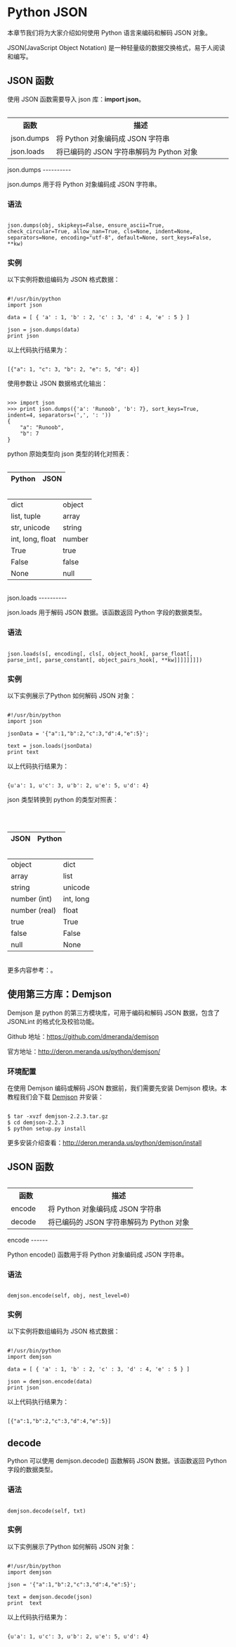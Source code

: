 Python JSON
===========

 本章节我们将为大家介绍如何使用 Python 语言来编码和解码 JSON 对象。

 JSON(JavaScript Object Notation) 是一种轻量级的数据交换格式，易于人阅读和编写。

  JSON 函数
-------

 使用 JSON 函数需要导入 json 库：**import json**。

 
<table>


</table>

<table>
<tbody><tr><th style="width:20%">函数</th><th>描述</th></tr>
<tr><td>json.dumps </td><td>将 Python 对象编码成 JSON 字符串</td></tr>
<tr><td>json.loads</td><td>将已编码的 JSON 字符串解码为 Python 对象</td></tr>
</tbody>
</table>
  json.dumps
----------

 json.dumps 用于将 Python 对象编码成 JSON 字符串。

 ### 语法

 
```

json.dumps(obj, skipkeys=False, ensure_ascii=True, check_circular=True, allow_nan=True, cls=None, indent=None, separators=None, encoding="utf-8", default=None, sort_keys=False, **kw)

```

 ###  实例

 以下实例将数组编码为 JSON 格式数据：

 
```

#!/usr/bin/python
import json

data = [ { 'a' : 1, 'b' : 2, 'c' : 3, 'd' : 4, 'e' : 5 } ]

json = json.dumps(data)
print json

```

 以上代码执行结果为：

 
```

[{"a": 1, "c": 3, "b": 2, "e": 5, "d": 4}]

```

 使用参数让 JSON 数据格式化输出：

 
```

>>> import json
>>> print json.dumps({'a': 'Runoob', 'b': 7}, sort_keys=True, indent=4, separators=(',', ': '))
{
    "a": "Runoob",
    "b": 7
}

```

 python 原始类型向 json 类型的转化对照表：

 
<table>


</table>

<table>
<thead valign="bottom">
<tr class="row-odd"><th class="head">Python</th>
<th class="head">JSON</th>
</tr>
</thead>
</table>

<table>


</table>

<table>
<tbody valign="top">
<tr class="row-even"><td>dict</td>
<td>object</td>
</tr>
<tr class="row-odd"><td>list, tuple</td>
<td>array</td>
</tr>
<tr class="row-even"><td>str, unicode</td>
<td>string</td>
</tr>
<tr class="row-odd"><td>int, long, float</td>
<td>number</td>
</tr>
<tr class="row-even"><td>True</td>
<td>true</td>
</tr>
<tr class="row-odd"><td>False</td>
<td>false</td>
</tr>
<tr class="row-even"><td>None</td>
<td>null</td>
</tr>
</tbody>
</table>

<table>


</table>
  json.loads
----------

 json.loads 用于解码 JSON 数据。该函数返回 Python 字段的数据类型。

 ### 语法

 
```

json.loads(s[, encoding[, cls[, object_hook[, parse_float[, parse_int[, parse_constant[, object_pairs_hook[, **kw]]]]]]]])

```

 ###  实例

 以下实例展示了Python 如何解码 JSON 对象：

 
```

#!/usr/bin/python
import json

jsonData = '{"a":1,"b":2,"c":3,"d":4,"e":5}';

text = json.loads(jsonData)
print text

```

 以上代码执行结果为：

 
```

{u'a': 1, u'c': 3, u'b': 2, u'e': 5, u'd': 4}

```

 json 类型转换到 python 的类型对照表：

 
<table>


</table>

<table>
<colgroup>
<col width="44%"/>
<col width="56%"/>
</colgroup>
</table>

<table>


</table>

<table>
<thead valign="bottom">
<tr class="row-odd"><th class="head">JSON</th>
<th class="head">Python</th>
</tr>
</thead>
</table>

<table>


</table>

<table>
<tbody valign="top">
<tr class="row-even"><td>object</td>
<td>dict</td>
</tr>
<tr class="row-odd"><td>array</td>
<td>list</td>
</tr>
<tr class="row-even"><td>string</td>
<td>unicode</td>
</tr>
<tr class="row-odd"><td>number (int)</td>
<td>int, long</td>
</tr>
<tr class="row-even"><td>number (real)</td>
<td>float</td>
</tr>
<tr class="row-odd"><td>true</td>
<td>True</td>
</tr>
<tr class="row-even"><td>false</td>
<td>False</td>
</tr>
<tr class="row-odd"><td>null</td>
<td>None</td>
</tr>
</tbody>
</table>

<table>


</table>
 更多内容参考：<https://docs.python.org/2/library/json.html>。

  使用第三方库：Demjson
--------------

 Demjson 是 python 的第三方模块库，可用于编码和解码 JSON 数据，包含了 JSONLint 的格式化及校验功能。

 Github 地址：<https://github.com/dmeranda/demjson>

 官方地址：<http://deron.meranda.us/python/demjson/>

 ### 环境配置

 在使用 Demjson 编码或解码 JSON 数据前，我们需要先安装 Demjson 模块。本教程我们会下载 [Demjson](http://deron.meranda.us/python/demjson/download)
 并安装：

 
```

$ tar -xvzf demjson-2.2.3.tar.gz
$ cd demjson-2.2.3
$ python setup.py install

```

 更多安装介绍查看：<http://deron.meranda.us/python/demjson/install>

 JSON 函数
-------

 
<table>


</table>

<table>
<tbody><tr><th style="width:20%">函数</th><th>描述</th></tr>
<tr><td>encode </td><td>将 Python 对象编码成 JSON 字符串</td></tr>
<tr><td>decode</td><td>将已编码的 JSON 字符串解码为 Python 对象</td></tr>
</tbody>
</table>
  encode
------

 Python encode() 函数用于将 Python 对象编码成 JSON 字符串。

 ### 语法

 
```

demjson.encode(self, obj, nest_level=0)

```

 ###  实例

 以下实例将数组编码为 JSON 格式数据：

 
```

#!/usr/bin/python
import demjson

data = [ { 'a' : 1, 'b' : 2, 'c' : 3, 'd' : 4, 'e' : 5 } ]

json = demjson.encode(data)
print json

```

 以上代码执行结果为：

 
```

[{"a":1,"b":2,"c":3,"d":4,"e":5}]

```

  decode
------

 Python 可以使用 demjson.decode() 函数解码 JSON 数据。该函数返回 Python 字段的数据类型。

 ### 语法

 
```

demjson.decode(self, txt)

```

 ###  实例

 以下实例展示了Python 如何解码 JSON 对象：

 
```

#!/usr/bin/python
import demjson

json = '{"a":1,"b":2,"c":3,"d":4,"e":5}';

text = demjson.decode(json)
print  text

```

 以上代码执行结果为：

 
```

{u'a': 1, u'c': 3, u'b': 2, u'e': 5, u'd': 4}

```